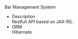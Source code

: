 Bar Management System

* Description <br/>
Restfull API based on JAX-RS. <br/>
* ORM <br/>
Hibernate
